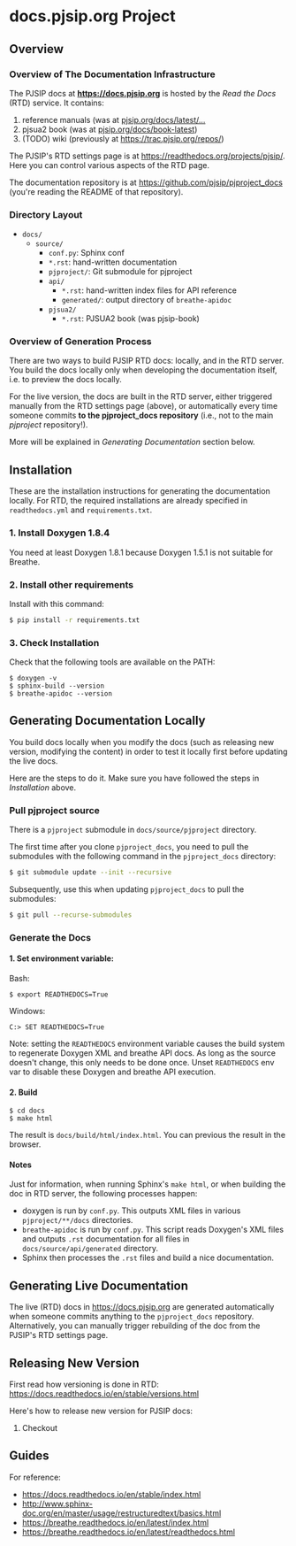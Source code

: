 # docs.pjsip.org Project

## Overview

### Overview of The Documentation Infrastructure

The PJSIP docs at **https://docs.pjsip.org** is hosted by the *Read the Docs* (RTD) service. It contains:
1. reference manuals (was at [pjsip.org/docs/latest/...](https://www.pjsip.org/docs/latest/pjlib/docs/html/index.htm)
2. pjsua2 book (was at [pjsip.org/docs/book-latest](https://www.pjsip.org/docs/book-latest/html/index.html))
3. (TODO) wiki (previously at https://trac.pjsip.org/repos/) 

The PJSIP's RTD settings page is at https://readthedocs.org/projects/pjsip/. Here you can control various aspects of the RTD page.

The documentation repository is at https://github.com/pjsip/pjproject_docs (you're reading the README of that repository).


### Directory Layout

- `docs/`
    - `source/`
        - `conf.py`: Sphinx conf
        - `*.rst`: hand-written documentation
        - `pjproject/`: Git submodule for pjproject
        - `api/`
            - `*.rst`: hand-written index files for API reference
            - `generated/`: output directory of `breathe-apidoc`
        - `pjsua2/`
            - `*.rst`: PJSUA2 book (was pjsip-book)



### Overview of Generation Process

There are two ways to build PJSIP RTD docs: locally, and in the RTD server. You build the docs locally only when developing the documentation itself, i.e. to preview the docs locally. 

For the live version, the docs are built in the RTD server, either triggered manually from the RTD settings page (above), or automatically every time someone commits **to the pjproject_docs repository** (i.e., not to the main *pjproject* repository!).

More will be explained in *Generating Documentation* section below.

## Installation

These are the installation instructions for generating the documentation locally. For RTD, the required installations are already specified in `readthedocs.yml` and `requirements.txt`. 

### 1. Install Doxygen 1.8.4

You need at least Doxygen 1.8.1 because Doxygen 1.5.1 is not suitable for Breathe.

### 2. Install other requirements

Install with this command:

```cmd
$ pip install -r requirements.txt
```
### 3. Check Installation

Check that the following tools are available on the PATH:

```
$ doxygen -v
$ sphinx-build --version
$ breathe-apidoc --version
```

## Generating Documentation Locally

You build docs locally when you modify the docs (such as releasing new version, modifying
the content) in order to test it locally first before updating the live docs. 

Here are the steps to do it. Make sure you have followed the steps in *Installation* above.

### Pull pjproject source

There is a `pjproject` submodule in `docs/source/pjproject` directory.

The first time after you clone `pjproject_docs`, you need to pull the submodules with
the following command in the `pjproject_docs` directory:

```sh
$ git submodule update --init --recursive
```

Subsequently, use this when updating `pjproject_docs` to pull the submodules:

```sh
$ git pull --recurse-submodules
```

### Generate the Docs

#### 1. Set environment variable:

Bash:
```
$ export READTHEDOCS=True
``` 

Windows:
```
C:> SET READTHEDOCS=True
```

Note: setting the `READTHEDOCS` environment variable causes the build system to 
regenerate Doxygen XML and breathe API docs. As long as the source doesn't change,
this only needs to be done once. Unset `READTHEDOCS` env var to disable these 
Doxygen and breathe API execution.

#### 2. Build

```
$ cd docs
$ make html
```

The result is `docs/build/html/index.html`. You can previous the result in the browser.

#### Notes

Just for information, when running Sphinx's `make html`, or when building the doc in RTD server, the following processes happen:
* doxygen is run by `conf.py`. This outputs XML files in various `pjproject/**/docs` directories.
* `breathe-apidoc` is run by `conf.py`. This script reads Doxygen's XML files and outputs
  `.rst` documentation for all files in `docs/source/api/generated` directory.
* Sphinx then processes the `.rst` files and build a nice documentation.


## Generating Live Documentation

The live (RTD) docs in https://docs.pjsip.org are generated automatically when someone commits
anything to the `pjproject_docs` repository. Alternatively, you can manually trigger rebuilding
of the doc from the PJSIP's RTD settings page. 

## Releasing New Version

First read how versioning is done in RTD: https://docs.readthedocs.io/en/stable/versions.html

Here's how to release new version for PJSIP docs:

1. Checkout


## Guides

For reference:

- https://docs.readthedocs.io/en/stable/index.html
- http://www.sphinx-doc.org/en/master/usage/restructuredtext/basics.html
- https://breathe.readthedocs.io/en/latest/index.html
- https://breathe.readthedocs.io/en/latest/readthedocs.html

